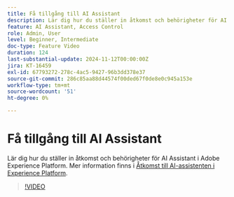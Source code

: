 ```yaml
---
title: Få tillgång till AI Assistant
description: Lär dig hur du ställer in åtkomst och behörigheter för AI Assistant i Adobe Experience Platform.
feature: AI Assistant, Access Control
role: Admin, User
level: Beginner, Intermediate
doc-type: Feature Video
duration: 124
last-substantial-update: 2024-11-12T00:00:00Z
jira: KT-16459
exl-id: 67793272-278c-4ac5-9427-96b3dd378e37
source-git-commit: 286c85aa88d44574f00ded67f0de8e0c945a153e
workflow-type: tm+mt
source-wordcount: '51'
ht-degree: 0%

---
```


# Få tillgång till AI Assistant

Lär dig hur du ställer in åtkomst och behörigheter för AI Assistant i Adobe Experience Platform. Mer information finns i [Åtkomst till AI-assistenten i Experience Platform](https://experienceleague.adobe.com/sv/docs/experience-platform/ai-assistant/access).

>[!VIDEO](https://video.tv.adobe.com/v/3436470/?learn=on&enablevpops)
